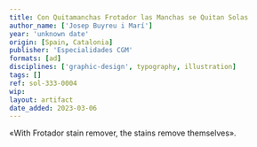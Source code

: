 ```yaml
---
title: Con Quitamanchas Frotador las Manchas se Quitan Solas
author_name: ['Josep Buyreu i Marí']
year: 'unknown date'
origin: [Spain, Catalonia]
publisher: 'Especialidades CGM'
formats: [ad]
disciplines: ['graphic-design', typography, illustration]
tags: []
ref: sol-333-0004
wip:
layout: artifact
date_added: 2023-03-06
---
```

«With Frotador stain remover, the stains remove themselves».
